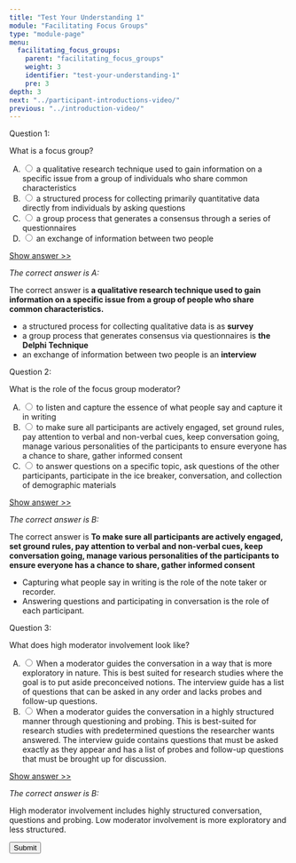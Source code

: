 ```yaml
---
title: "Test Your Understanding 1"
module: "Facilitating Focus Groups"
type: "module-page"
menu:
  facilitating_focus_groups:
    parent: "facilitating_focus_groups"
    weight: 3
    identifier: "test-your-understanding-1"
    pre: 3
depth: 3
next: "../participant-introductions-video/"
previous: "../introduction-video/"
---
```

<form method="post" action="."><div class="pageblock"><div class="cases">
<div class="casetitle">
    Question 1:
  </div>
<div class="casecontent">
<div class="casequestion">
<p>What is a focus group?</p>
<form id="form-373" method="post">
<!-- go through each question type, note that only the
        rhetorical and matching blocks have form tags -->
<!-- -->
<ol type="A"><!-- Think this is done... -->
<li>
<div class="answer-value">
<input name="question373" type="radio" value="a qualitative research technique used to gain information on a specific issue from a group of individuals who share common characteristics">
                    a qualitative research technique used to gain information on a specific issue from a group of individuals who share common characteristics
                  </div>
</li>
<li>
<div class="answer-value">
<input name="question373" type="radio" value="a structured process for collecting primarily quantitative data directly from individuals by asking questions">
                    a structured process for collecting primarily quantitative data directly from individuals by asking questions
                  </div>
</li>
<li>
<div class="answer-value">
<input name="question373" type="radio" value="a group process that generates a consensus through a series of questionnaires">
                    a group process that generates a consensus through a series of questionnaires
                  </div>
</li>
<li>
<div class="answer-value">
<input name="question373" type="radio" value="an exchange of information between two people">
                    an exchange of information between two people
                  </div>
</li>
</ol>
<!-- -->
<!-- -->
<!-- adding show answer block for feedback here -->
<!-- end show answer block for feedback here -->
<!-- -->
<!-- -->
<!-- -->
</form>
<!-- -->
</div>
<!-- we want to show the answer no matter what -->
<!-- might be easier to edit question types
    directly since we show answer no matter what -->
<!-- -->
<!-- -->
<div class="casesanswerdisplay">
<a class="moretoggle" href="#q373">Show answer >></a>
<div class="toggleable" id="q373">
<p>
<i>The correct answer is A:</i>
</p><p>The correct answer is <b>a qualitative research technique used to gain information on a specific issue from a group of people who share common characteristics.</b>
</p><ul>
<li>a structured process for collecting qualitative data is as <b>survey</b></li>
<li>a group process that generates consensus via questionnaires is <b>the Delphi Technique</b></li>
<li>an exchange of information between two people is an <b>interview</b></li></ul>
</div>
</div>
</div>
</div>

<div class="cases">
<div class="casetitle">
    Question 2:
  </div>
<div class="casecontent">
<div class="casequestion">
<p>What is the role of the focus group moderator?</p>
<form id="form-374" method="post">
<!-- go through each question type, note that only the
        rhetorical and matching blocks have form tags -->
<!-- -->
<ol type="A"><!-- Think this is done... -->
<li>
<div class="answer-value">
<input name="question374" type="radio" value="to listen and capture the essence of what people say and capture it in writing">
                    to listen and capture the essence of what people say and capture it in writing
                  </div>
</li>
<li>
<div class="answer-value">
<input name="question374" type="radio" value="to make sure all participants are actively engaged, set ground rules, pay attention to verbal and non-verbal cues, keep conversation going, manage various personalities of the participants to ensure everyone has a chance to share, gather informed consent">
                    to make sure all participants are actively engaged, set ground rules, pay attention to verbal and non-verbal cues, keep conversation going, manage various personalities of the participants to ensure everyone has a chance to share, gather informed consent
                  </div>
</li>
<li>
<div class="answer-value">
<input name="question374" type="radio" value="to answer questions on a specific topic, ask questions of the other participants, participate in the ice breaker, conversation, and collection of demographic materials">
                    to answer questions on a specific topic, ask questions of the other participants, participate in the ice breaker, conversation, and collection of demographic materials
                  </div>
</li>
</ol>
<!-- -->
<!-- -->
<!-- adding show answer block for feedback here -->
<!-- end show answer block for feedback here -->
<!-- -->
<!-- -->
<!-- -->
</form>
<!-- -->
</div>
<!-- we want to show the answer no matter what -->
<!-- might be easier to edit question types
    directly since we show answer no matter what -->
<!-- -->
<!-- -->
<div class="casesanswerdisplay">
<a class="moretoggle" href="#q374">Show answer >></a>
<div class="toggleable" id="q374">
<p>
<i>The correct answer is B:</i>
</p><p>The correct answer is <b>To make sure all participants are actively engaged, set ground rules, pay attention to verbal and non-verbal cues, keep conversation going, manage various personalities of the participants to ensure everyone has a chance to share, gather informed consent</b>
</p><ul>
<li>
Capturing what people say in writing is the role of the note taker or recorder.</li>
<li>Answering questions and participating in conversation is the role of each participant.</li></ul>
</div>
</div>
</div>
</div>

<div class="cases">
<div class="casetitle">
    Question 3:
  </div>
<div class="casecontent">
<div class="casequestion">
<p>What does high moderator involvement look like?</p>
<form id="form-375" method="post">
<!-- go through each question type, note that only the
        rhetorical and matching blocks have form tags -->
<!-- -->
<ol type="A"><!-- Think this is done... -->
<li>
<div class="answer-value">
<input name="question375" type="radio" value="When a moderator guides the conversation in a way that is more exploratory in nature. This is best suited for research studies where the goal is to put aside preconceived notions. The interview guide has a list of questions that can be asked in any order and lacks probes and follow-up questions.">
                    When a moderator guides the conversation in a way that is more exploratory in nature. This is best suited for research studies where the goal is to put aside preconceived notions. The interview guide has a list of questions that can be asked in any order and lacks probes and follow-up questions.
                  </div>
</li>
<li>
<div class="answer-value">
<input name="question375" type="radio" value="When a moderator guides the conversation in a highly structured manner through questioning and probing. This is best-suited for research studies with predetermined questions the researcher wants answered. The interview guide contains questions that must be asked exactly as they appear and has a list of probes and follow-up questions that must be brought up for discussion.">
                    When a moderator guides the conversation in a highly structured manner through questioning and probing. This is best-suited for research studies with predetermined questions the researcher wants answered. The interview guide contains questions that must be asked exactly as they appear and has a list of probes and follow-up questions that must be brought up for discussion.
                  </div>
</li>
</ol>
<!-- -->
<!-- -->
<!-- adding show answer block for feedback here -->
<!-- end show answer block for feedback here -->
<!-- -->
<!-- -->
<!-- -->
</form>
<!-- -->
</div>
<!-- we want to show the answer no matter what -->
<!-- might be easier to edit question types
    directly since we show answer no matter what -->
<!-- -->
<!-- -->
<div class="casesanswerdisplay">
<a class="moretoggle" href="#q375">Show answer >></a>
<div class="toggleable" id="q375">
<p>
<i>The correct answer is B:</i>
</p><p>High moderator involvement includes highly structured conversation, questions and probing. Low moderator involvement is more exploratory and less structured.</p>
</div>
</div>
</div>
</div>
<script>
  jQuery(document).ready(function(){
	  jQuery("button.reading-exercise").on('click', function(evt){
		  jQuery(this).parent().parent().parent().find("div.question_response").css('display','block');
	  });
	  
  }); // end doc.ready
  </script>
<script src="js/quizshow.js"></script>
</div><div class="submit-container"><input class="btn btn-info btn-submit-section" type="submit" value="Submit" /></div></form>